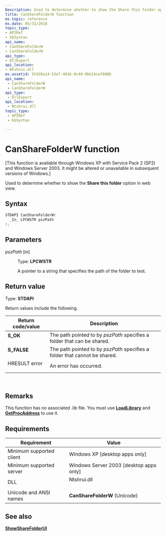 ```yaml
---
Description: Used to determine whether to show the Share this folder option in web view.
title: CanShareFolderW function
ms.topic: reference
ms.date: 05/31/2018
topic_type: 
- APIRef
- kbSyntax
api_name: 
- CanShareFolderW
- CanShareFolderW
api_type: 
- DllExport
api_location: 
- Ntshrui.dll
ms.assetid: 5fd28a14-53e7-4016-9c49-9bb14ce7808b
api_name: 
 - CanShareFolderW
 - CanShareFolderW
api_type: 
 - DllExport
api_location: 
 - Ntshrui.dll
topic_type: 
 - APIRef
 - kbSyntax

---
```


# CanShareFolderW function

\[This function is available through Windows XP with Service Pack 2 (SP2) and Windows Server 2003. It might be altered or unavailable in subsequent versions of Windows.\]

Used to determine whether to show the **Share this folder** option in web view.

## Syntax


```C++
STDAPI CanShareFolderW(
  _In_ LPCWSTR pszPath
);
```



## Parameters

<dl> <dt>

*pszPath* \[in\]
</dt> <dd>

Type: **LPCWSTR**

A pointer to a string that specifies the path of the folder to test.

</dd> </dl>

## Return value

Type: **STDAPI**

Return values include the following.



| Return code/value                                                                        | Description                                                                           |
|------------------------------------------------------------------------------------------|---------------------------------------------------------------------------------------|
| <dl> <dt>**S\_OK**</dt> </dl>     | The path pointed to by *pszPath* specifies a folder that can be shared.<br/>    |
| <dl> <dt>**S\_FALSE**</dt> </dl>  | The path pointed to by *pszPath* specifies a folder that cannot be shared.<br/> |
| <dl> <dt>HRESULT error</dt> </dl> | An error has occurred.<br/>                                                     |



 

## Remarks

This function has no associated .lib file. You must use [**LoadLibrary**](/windows/win32/api/libloaderapi/nf-libloaderapi-loadlibrarya) and [**GetProcAddress**](/windows/win32/api/libloaderapi/nf-libloaderapi-getprocaddress) to use it.

## Requirements



| Requirement | Value |
|-------------------------------------|----------------------------------------------------------------------------------------|
| Minimum supported client<br/> | Windows XP \[desktop apps only\]<br/>                                            |
| Minimum supported server<br/> | Windows Server 2003 \[desktop apps only\]<br/>                                   |
| DLL<br/>                      | <dl> <dt>Ntshrui.dll</dt> </dl> |
| Unicode and ANSI names<br/>   | **CanShareFolderW** (Unicode)<br/>                                               |



## See also

<dl> <dt>

[**ShowShareFolderUI**](./showsharefolderui.md)
</dt> </dl>

 

 
